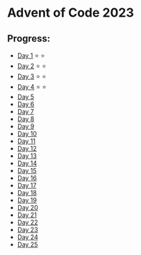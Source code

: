 # Advent of Code 2023

## Progress:

- [Day 1](https://github.com/ankjevel/adventofcode/tree/2023/day_01) ⭐️ ⭐️
- [Day 2](https://github.com/ankjevel/adventofcode/tree/2023/day_02) ⭐️ ⭐️
- [Day 3](https://github.com/ankjevel/adventofcode/tree/2023/day_03) ⭐️ ⭐️
- [Day 4](https://github.com/ankjevel/adventofcode/tree/2023/day_04) ⭐️ ⭐️
- [Day 5](#)
- [Day 6](#)
- [Day 7](#)
- [Day 8](#)
- [Day 9](#)
- [Day 10](#)
- [Day 11](#)
- [Day 12](#)
- [Day 13](#)
- [Day 14](#)
- [Day 15](#)
- [Day 16](#)
- [Day 17](#)
- [Day 18](#)
- [Day 19](#)
- [Day 20](#)
- [Day 21](#)
- [Day 22](#)
- [Day 23](#)
- [Day 24](#)
- [Day 25](#)
